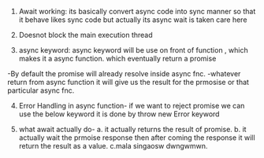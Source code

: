 1. Await working:
its basically convert async code into sync manner so that 
it behave likes sync code but actually its async
 wait is taken care here 

2. Doesnot block the main execution thread

3. async keyword:
async keyword will be use on front of function , which makes 
it a async function. which eventually return a promise

-By default the promise will already resolve inside async fnc.
-whatever return from async function it will give us the
result for the prmosise or that particular async fnc.

4. Error Handling in async function-
if we want to reject promise we can use the below keyword
it is done by throw new Error keyword

5. what await actually do-
a. it actually returns the result of promise.
b. it actually wait the prmoise response then after coming
the response it will return the result as a value.
c.mala singaosw dwngwmwn.